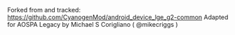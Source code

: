 Forked from and tracked: https://github.com/CyanogenMod/android_device_lge_g2-common
Adapted for AOSPA Legacy by Michael S Corigliano ( @mikecriggs )
